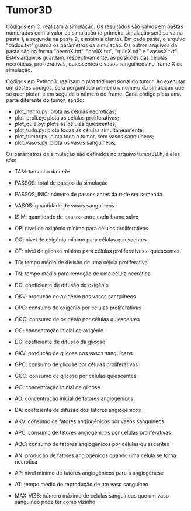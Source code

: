 # Tumor3D

Códigos em C: realizam a simulação. Os resultados são salvos em pastas numeradas com o valor da simulação (a primeira simulação será salva na pasta 1, a segunda na pasta 2, e assim a diante).
Em cada pasta, o arquivo "dados.txt" guarda os parâmetros da simulação. Os outros arquivos da pasta são na forma "necroX.txt", "proliX.txt", "quieX.txt" e "vasosX.txt". Estes arquivos guardam, respectivamente, as posições das células necróticas, proliferativas, quiescentes e vasos sanguíneos no frame X da simulação.

Códigos em Python3: realizam o plot tridimensional do tumor. Ao executar um destes códigos, será perguntado primeiro o número da simulação que se quer plotar, e em seguida o número do frame.
Cada código plota uma parte diferente do tumor, sendo:
 - plot_necro.py: plota as células necróticas;
 - plot_proli.py: plota as células proliferativas;
 - plot_quie.py: plota as células quiescentes;
 - plot_tudo.py: plota todas as células simultaneamente;
 - plot_tumor.py: plota todo o tumor, sem vasos sanguíneos;
 - plot_vasos.py: plota os vasos sanguíneos;
 
Os parâmetros da simulação são definidos no arquivo tumor3D.h, e eles são:

- TAM: tamanho da rede
- PASSOS: total de passos da simulação
- PASSOS_INIC: número de passos antes da rede ser semeada
- VASOS: quantidade de vasos sanguíneos
- ISIM: quantidade de passos entre cada frame salvo

- OP: nível de oxigênio mínimo para células proliferativas
- OQ: nível de oxigênio mínimo para células quiescentes
- GT: nível de glicose mínimo para células proliferativas e quiescentes
- TD: tempo médio de divisão de uma célula proliferativa
- TN: tempo médio para remoção de uma célula necrótica

- DO: coeficiente de difusão do oxigênio
- OKV: produção de oxigênio nos vasos sanguíneos
- OPC: consumo de oxigênio por células proliferativas
- OQC: consumo de oxigênio por células quiescentes
- OO: concentração inicial de oxigênio
- DG: coeficiente de difusão da glicose
- GKV: produção de glicose nos vasos sanguíneos
- GPC: consumo de glicose por células proliferativas
- GQC: consumo de glicose por células quiescentes
- GO: concentração inicial de glicose

- AO: concentração inicial de fatores angiogênicos
- DA: coeficiente de difusão dos fatores angiogênicos
- AKV: consumo de fatores angiogênicos por vasos sanguíneos
- APC: consumo de fatores angiogênicos por células proliferativas
- AQC: consumo de fatores angiogênicos por células quiescentes
- AN: produção de fatores angiogênicos quando uma célula se torna necrótica
- AP: nível mínimo de fatores angiogênicos para a angiogênese
- AT: tempo médio de reprodução de um vaso sanguíneo
- MAX_VIZS: número máximo de células sanguíneas que um vaso sangúineo pode ter como vizinho



